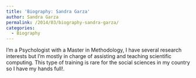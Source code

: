 ```yaml
---
title: 'Biography: Sandra Garza'
author: Sandra Garza
permalink: /2014/03/biography-sandra-garza/
categories:
  - Biography
---
```

I&#8217;m a Psychologist with a Master in Methodology, I have several research interests but I&#8217;m mostly in charge of assisting and teaching scientific computing. This type of training is rare for the social sciences in my country so I have my hands full!.
